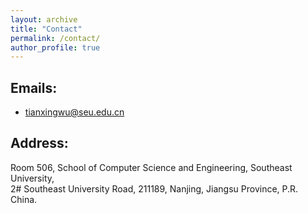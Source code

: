 ```yaml
---
layout: archive
title: "Contact"
permalink: /contact/
author_profile: true
---
```


## Emails:
* tianxingwu@seu.edu.cn

## Address:
Room 506, School of Computer Science and Engineering, Southeast University, <br>
2# Southeast University Road, 211189, Nanjing, Jiangsu Province, P.R. China.